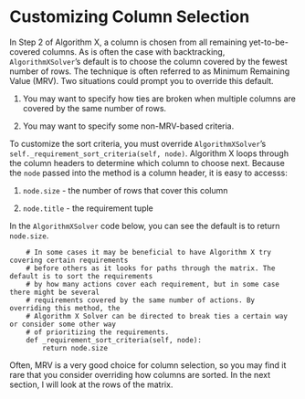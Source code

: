# Customizing Column Selection

In Step 2 of Algorithm X, a column is chosen from all remaining yet-to-be-covered columns. As is often the case with backtracking, `AlgorithmXSolver`’s default is to choose the column covered by the fewest number of rows. The technique is often referred to as Minimum Remaining Value (MRV). Two situations could prompt you to override this default.

1. You may want to specify how ties are broken when multiple columns are covered by the same number of rows.

1. You may want to specify some non-MRV-based criteria.


To customize the sort criteria, you must override `AlgorithmXSolver`’s `self._requirement_sort_criteria(self, node)`. Algorithm X loops through the column headers to determine which column to choose next. Because the `node` passed into the method is a column header, it is easy to accesss:

1. `node.size` - the number of rows that cover this column

1. `node.title` - the requirement tuple

In the `AlgorithmXSolver` code below, you can see the default is to return `node.size`.

```
    # In some cases it may be beneficial to have Algorithm X try covering certain requirements
    # before others as it looks for paths through the matrix. The default is to sort the requirements
    # by how many actions cover each requirement, but in some case there might be several 
    # requirements covered by the same number of actions. By overriding this method, the
    # Algorithm X Solver can be directed to break ties a certain way or consider some other way
    # of prioritizing the requirements.
    def _requirement_sort_criteria(self, node):
        return node.size
```

Often, MRV is a very good choice for column selection, so you may find it rare that you consider overriding how columns are sorted. In the next section, I will look at the rows of the matrix.
